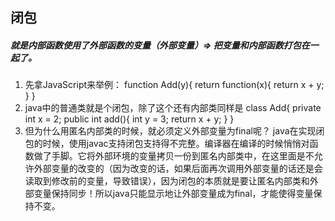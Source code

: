 ## 闭包
##### 就是内部函数使用了外部函数的变量（外部变量）=> 把变量和内部函数打包在一起了。
1. 先拿JavaScript来举例：
    function Add(y){
        return function(x){
            return x + y;
        }
    }
2. java中的普通类就是个闭包，除了这个还有内部类同样是
    class Add{
        private int x = 2;
        public int add(){
            int y = 3;
            return x + y;
        }
    }
3. 但为什么用匿名内部类的时候，就必须定义外部变量为final呢？
    java在实现闭包的时候，使用javac支持闭包支持得不完整。编译器在编译的时候悄悄对函数做了手脚。它将外部环境的变量拷贝一份到匿名内部类中，在这里面是不允许外部变量的改变的（因为改变的话，如果后面再次调用外部变量的话还是会读取到修改前的变量，导致错误），因为闭包的本质就是要让匿名内部类和外部变量保持同步！所以java只能显示地让外部变量成为final，才能使得变量保持不变。